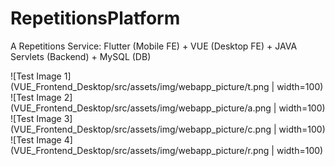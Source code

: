 # RepetitionsPlatform
A Repetitions Service: Flutter (Mobile FE) + VUE (Desktop FE) + JAVA Servlets (Backend) + MySQL (DB)

![Test Image 1](VUE_Frontend_Desktop/src/assets/img/webapp_picture/t.png | width=100)
![Test Image 2](VUE_Frontend_Desktop/src/assets/img/webapp_picture/a.png | width=100)
![Test Image 3](VUE_Frontend_Desktop/src/assets/img/webapp_picture/c.png | width=100)
![Test Image 4](VUE_Frontend_Desktop/src/assets/img/webapp_picture/r.png | width=100)
